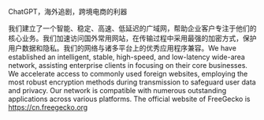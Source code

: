 ChatGPT，海外追剧，跨境电商的利器

我们建立了一个智能、稳定、高速、低延迟的广域网，帮助企业客户专注于他们的核心业务。我们加速访问国外常用网站，在传输过程中采用最强的加密方式，保护用户数据和隐私。我们的网络与诸多平台上的优秀应用程序兼容。We have established an intelligent, stable, high-speed, and low-latency wide-area network, assisting enterprise clients in focusing on their core businesses. We accelerate access to commonly used foreign websites, employing the most robust encryption methods during transmission to safeguard user data and privacy. Our network is compatible with numerous outstanding applications across various platforms. The official website of FreeGecko is https://cn.freegecko.org
